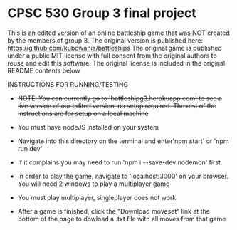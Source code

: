 # CPSC 530 Group 3 final project
This is an edited version of an online
battleship game that was NOT created by
the members of group 3. The original version
is published here: https://github.com/kubowania/battleships
The original game is published under a public MIT license
with full consent from the original authors to reuse and edit
this software. The original license is included in the original
README contents below

INSTRUCTIONS FOR RUNNING/TESTING
 - ~~NOTE: You can currently go to 'battleshipg3.herokuapp.com' to see a live version of our edited version, no setup required. The rest of the instructions are for setup on a local machine~~

 - You must have nodeJS installed on your system
 - Navigate into this directory on the terminal and enter'npm start' or 'npm run dev' 
 - If it complains you may need to run 'npm i --save-dev nodemon' first
 - In order to play the game, navigate to 'localhost:3000' on your browser. You will need 2 windows to play a multiplayer game
 - You must play multiplayer, singleplayer does not work
 - After a game is finished, click the "Download moveset" link at the bottom of the page to dowload a .txt file with all moves from that game
